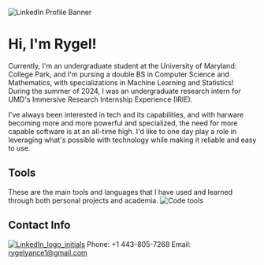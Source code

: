 ![LinkedIn Profile Banner](https://github.com/user-attachments/assets/90f5a4e7-42db-4986-ae25-a7a3fdd63273)

# Hi, I'm Rygel!

Currently, I'm an undergraduate student at the University of Maryland: College Park, and I'm pursing a double BS in Computer Science and Mathematics, with specializations in Machine Learning and Statistics! During the summer of 2024, I was an undergraduate research intern for UMD's Immersive Research Internship Experience (IRIE).

I've always been interested in tech and its capabilities, and with harware becoming more and more powerful and specialized, the need for more capable software is at an all-time high. I'd like to one day play a role in leveraging what's possible with technology while making it reliable and easy to use.

## Tools
These are the main tools and languages that I have used and learned through both personal projects and academia.
![Code tools](https://github.com/user-attachments/assets/3e140b49-a22c-4748-a785-b176a5a4a89c)

## Contact Info
[![LinkedIn_logo_initials](https://github.com/user-attachments/assets/4ecb5025-4f7c-410f-b2b8-4760a8f76ebf)](https://www.linkedin.com/in/rygel-tristen-yance/)
Phone: +1 443-805-7268
Email: rygelyance1@gmail.com


<!--
**rygelyance/rygelyance** is a ✨ _special_ ✨ repository because its `README.md` (this file) appears on your GitHub profile.

Here are some ideas to get you started:

- 🔭 I’m currently working on ...
- 🌱 I’m currently learning ...
- 👯 I’m looking to collaborate on ...
- 🤔 I’m looking for help with ...
- 💬 Ask me about ...
- 📫 How to reach me: ...
- 😄 Pronouns: ...
- ⚡ Fun fact: ...
-->
